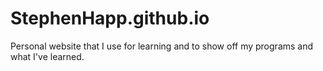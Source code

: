 # StephenHapp.github.io
Personal website that I use for learning and to show off my programs and what I've learned.
